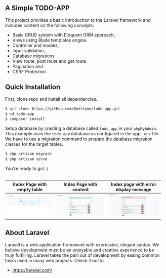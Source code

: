 ## A Simple TODO-APP
This project provides a basic introduction to the Laravel framework and includes content on the following concepts:
- Basic CRUD system with Eloquent ORM approach, 
- Views using Blade templates engine.
- Controller and models,
- Input validation,
- Database migrations
- View route, post route and get route
- Pagination and 
- CSRF Protection

## Quick Installation
First, clone repo and install all dependencies.
```sh
$ git clone https://github.com/Godstyme/todo-app.git
$ cd todo-app
$ composer install
```
Setup database by creating a database called `todo_app` in your `phpMyAdmin`. This example uses the `todo_app` database as configured in the app `.env` file.
We have to use a migration command to prepare the database migration classes for the target tables.

```sh
$ php artisan migrate
$ php artisan serve
``` 

You're ready to go! :)
##
Index Page with empty table              |  Index  Page with content |  Index page with error display message
:-------------------------:|:-------------------------:|:-------------------------:
![Screenshot](public/assets/imgs/empty.png)  |  ![Screenshot](public/assets/imgs/content.png) | ![Screenshot](public/assets/imgs/error.png)

## About Laravel
Laravel is a web application framework with expressive, elegant syntax. We believe development must be an enjoyable and creative experience to be truly fulfilling. Laravel takes the pain out of development by easing common tasks used in many web projects. Check it out in 
- https://laravel.com/

